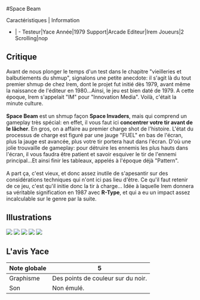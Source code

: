#Space Beam

Caractéristiques | Information
- | -
Testeur|Yace
Année|1979
Support|Arcade
Editeur|Irem
Joueurs|2
Scrolling|nop

## Critique
Avant de nous plonger le temps d'un test dans le chapitre "vieilleries et balbutiements du shmup", signalons une petite anecdote: il s'agit là du tout premier shmup de chez Irem, dont le projet fut initié dès 1979, avant même la naissance de l'éditeur en 1980...Ainsi, le jeu est bien daté de 1979. A cette époque, Irem s'appelait "IM" pour "Innovation Media". Voilà, c'était la minute culture.<br/><br/><b>Space Beam</b> est un shmup façon <b> Space Invaders</b>, mais qui comprend un gameplay très spécial: en effet, il vous faut ici <b>concentrer votre tir avant de le lâcher</b>. En gros, on a affaire au premier charge shot de l'histoire. L'état  du processus de charge est figuré par une jauge "FUEL"  en bas de l'écran, plus la jauge est avancée, plus votre tir portera haut dans l'écran. D'où une jolie trouvaille de gameplay: pour détruire les ennemis les plus hauts dans l'écran, il vous faudra être patient et savoir esquiver le tir de l'ennemi principal...Et ainsi finir les tableaux, appelés à l'époque déjà "Pattern".<br/><br/>A part ça, c'est vieux, et donc assez inutile de s'apesantir sur des considérations techniques qui n'ont ici pas lieu d'être. Ce qu'il faut retenir de ce jeu, c'est qu'il initie donc la tir à charge... Idée à laquelle Irem donnera sa véritable signification en 1987 avec <b>R-Type</b>, et qui a eu un impact assez incalculable sur le genre par la suite. 

## Illustrations
![](http://www.shmup.com/images/thumbs/img_fiche_1_927.png)
![](http://www.shmup.com/images/thumbs/img_fiche_2_927.png)
![](http://www.shmup.com/images/thumbs/img_fiche_3_927.png)
![](http://www.shmup.com/images/thumbs/)
![](http://www.shmup.com/images/thumbs/)

## L'avis Yace
Note globale|5
-|-
Graphisme|Des points de couleur sur du noir.
Son|Non émulé.
